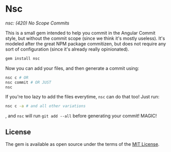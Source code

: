 # Nsc

_nsc: (420) No Scope Commits_

This is a small gem intended to help you commit in the Angular Commit style, but
without the commit scope (since we think it's mostly useless). It's modeled after
the great NPM package commitizen, but does not require any sort of configuration
(since it's already really opinionated).

```bash
gem install nsc
```

Now you can add your files, and then generate a commit using:

```bash
nsc c # OR
nsc commit # OR JUST
nsc
```

If you're too lazy to add the files everytime, `nsc` can do that too! Just run:

```bash
nsc c -a # and all other variations
```

, and `nsc` will run `git add --all` before generating your commit! MAGIC!

## License

The gem is available as open source under the terms of the [MIT License](http://opensource.org/licenses/MIT).
